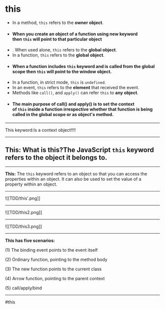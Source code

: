 # this

-   In a method, `this` refers to the **owner object**.
- #### When you create an object of a function using new keyword then `this` will point to that particular object
- .  When used alone, `this` refers to the **global object**.
-   In a function, `this` refers to the **global object**.
- #### When a function includes `this` keyword and is called from the global scope then `this` will point to the window object.
- In a function, in strict mode, `this` is `undefined`.
-   In an event, `this` refers to the **element** that received the event.
-   Methods like `call()`, and `apply()` can refer `this` to **any object**.
- #### The main purpose of call() and apply() is to set the context of `this` inside a function irrespective whether that function is being called in the global scope or as object's method.
***
This keyword:Is a context object!!!!
****
## This: What is **this**?The JavaScript `this` keyword refers to the object it belongs to.
***

**This:** The `this` keyword refers to an object so that you can access the properties within an object. It can also be used to set the value of a property within an object.
***
![[TDD/this'.png]]
***
![[TDD/this2.png]]
***
![[TDD/this3.png]]
***
**This has five scenarios:**

(1) The binding event points to the event itself

(2) Ordinary function, pointing to the method body

(3) The new function points to the current class

(4) Arrow function, pointing to the parent context

(5) call/apply/bind
***

#this
